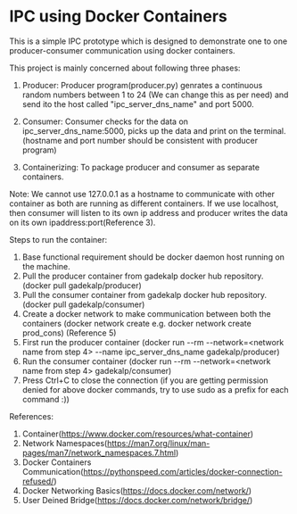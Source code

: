 # IPC using Docker Containers
This is a simple IPC prototype which is designed to demonstrate one to one producer-consumer communication using docker containers.

This project is mainly concerned about following three phases:

1. Producer:
    Producer program(producer.py) genrates a continuous random numbers between 1 to 24 (We can change this as per need) and send ito the host called "ipc_server_dns_name" and port 5000. 

2. Consumer:
   Consumer checks for the data on ipc_server_dns_name:5000, picks up the data and print on the terminal. (hostname and port number should be consistent with producer program)
   
3. Containerizing:
   To package producer and consumer as separate containers.

Note:
We cannot use 127.0.0.1 as a hostname to communicate with other container as both are running as different containers. If we use localhost, then consumer will listen to its own ip address and producer writes the data on its own ipaddress:port(Reference 3).



Steps to run the container:

1. Base functional requirement should be docker daemon host running on the machine.
2. Pull the producer container from gadekalp docker hub repository. (docker pull gadekalp/producer)
3. Pull the consumer container from gadekalp docker hub repository. (docker pull gadekalp/consumer)
4. Create a docker network to make communication between both the containers (docker network create <network name>  e.g. docker network create prod_cons) (Reference 5)
5. First run the producer container (docker run --rm --network=<network name from step 4> --name ipc_server_dns_name gadekalp/producer)
6. Run the consumer container (docker run --rm --network=<network name from step 4> gadekalp/consumer)
7. Press Ctrl+C to close the connection
  (if you are getting permission denied for above docker commands, try to use sudo as a prefix for each command :))
   

References:

1. Container(https://www.docker.com/resources/what-container)
2. Network Namespaces(https://man7.org/linux/man-pages/man7/network_namespaces.7.html)
3. Docker Containers Communication(https://pythonspeed.com/articles/docker-connection-refused/)
4. Docker Networking Basics(https://docs.docker.com/network/)
5. User Deined Bridge(https://docs.docker.com/network/bridge/)
